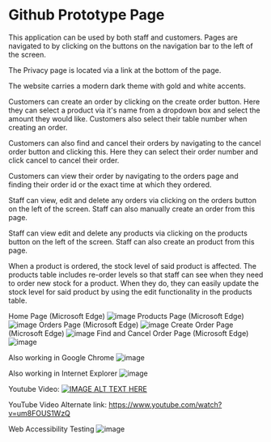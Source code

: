 # Github Prototype Page

This application can be used by both staff and customers.
Pages are navigated to by clicking on the buttons on the navigation bar to the left of the screen. 

The Privacy page is located via a link at the bottom of the page.

The website carries a modern dark theme with gold and white accents.

Customers can create an order by clicking on the create order button. Here they can select a product via it's name from a dropdown box
and select the amount they would like. Customers also select their table number when creating an order.

Customers can also find and cancel their orders by navigating to the cancel order button and clicking this.
Here they can select their order number and click cancel to cancel their order.

Customers can view their order by navigating to the orders page and finding their order id or the exact time at which they ordered.

Staff can view, edit and delete any orders via clicking on the orders button on the left of the screen.
Staff can also manually create an order from this page.

Staff can view edit and delete any products via clicking on the products button on the left of the screen.
Staff can also create an product from this page.

When a product is ordered, the stock level of said product is affected. The products table includes re-order levels so that staff can
see when they need to order new stock for a product. When they do, they can easily update the stock level for said product by
using the edit functionality in the products table.




Home Page (Microsoft Edge)
![image](https://user-images.githubusercontent.com/44781092/72075219-37050280-32eb-11ea-8073-c3d3bd31881c.png)
Products Page (Microsoft Edge)
![image](https://user-images.githubusercontent.com/44781092/72075517-cdd1bf00-32eb-11ea-94f0-8522f8513d83.png)
Orders Page (Microsoft Edge)
![image](https://user-images.githubusercontent.com/44781092/72075585-f9ed4000-32eb-11ea-85d0-a05de7d028f0.png)
Create Order Page (Microsoft Edge)
![image](https://user-images.githubusercontent.com/44781092/72075676-24d79400-32ec-11ea-989f-be67049b27a9.png)
Find and Cancel Order Page (Microsoft Edge)
![image](https://user-images.githubusercontent.com/44781092/72075739-40429f00-32ec-11ea-89bf-f93ad734f690.png)

Also working in Google Chrome
![image](https://user-images.githubusercontent.com/44781092/72075904-8bf54880-32ec-11ea-8e72-055c5b306ec5.png)

Also working in Internet Explorer
![image](https://user-images.githubusercontent.com/44781092/72076075-daa2e280-32ec-11ea-8bb3-8e306bf07a3f.png)

Youtube Video:
[![IMAGE ALT TEXT HERE](https://img.youtube.com/vi/um8FOUS1WzQ/0.jpg)](https://www.youtube.com/watch?v=um8FOUS1WzQ)

YouTube Video Alternate link: https://www.youtube.com/watch?v=um8FOUS1WzQ

Web Accessibility Testing
![image](https://user-images.githubusercontent.com/44781092/72079168-53586d80-32f2-11ea-8170-19e226398dfa.png)
